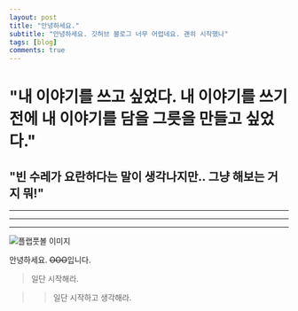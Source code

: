 ```yaml
---
layout: post
title: "안녕하세요."
subtitle: "안녕하세요. 깃허브 블로그 너무 어렵네요. 괜히 시작했나"
tags: [blog]
comments: true
---
```


# "내 이야기를 쓰고 싶었다. 내 이야기를 쓰기 전에 내 이야기를 담을 그릇을 만들고 싶었다."
## "빈 수레가 요란하다는 말이 생각나지만.. 그냥 해보는 거지 뭐!"

***

___

---

![플랩풋볼 이미지](https://plab-football.s3.amazonaws.com/media/homeBannerKJPC_ich.png)

안녕하세요. ~~OOO~~입니다.

>일단 시작해라.

>>일단 시작하고 생각해라.

